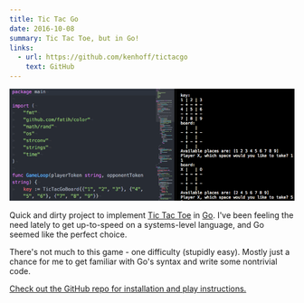 ```yaml
---
title: Tic Tac Go
date: 2016-10-08
summary: Tic Tac Toe, but in Go!
links:
  - url: https://github.com/kenhoff/tictacgo
    text: GitHub
---
```


![Screenshot of "Tic Tac Go"](screenshot.png)

Quick and dirty project to implement [Tic Tac Toe](https://www.google.com/search?q=tic+tac+toe) in [Go](https://golang.org/). I've been feeling the need lately to get up-to-speed on a systems-level language, and Go seemed like the perfect choice.

There's not much to this game - one difficulty (stupidly easy). Mostly just a chance for me to get familiar with Go's syntax and write some nontrivial code.

[Check out the GitHub repo for installation and play instructions.](https://github.com/kenhoff/tictacgo)
